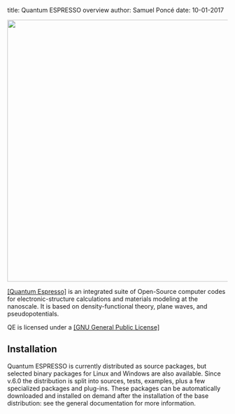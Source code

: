 title: Quantum ESPRESSO overview
author: Samuel Poncé
date: 10-01-2017


<div style="text-align:center"><img src ="https://www.quantum-espresso.org/project/logos/Quantum_espresso_logo.jpg" width="600"></div>


[[Quantum Espresso]](http://www.quantum-espresso.org/) is an integrated suite of Open-Source computer codes for electronic-structure calculations and materials modeling at the nanoscale. It is based on density-functional theory, plane waves, and pseudopotentials.

QE is licensed under a [[GNU General Public License]](http://www.gnu.org/licenses/gpl-3.0.en.html)


## Installation 

Quantum ESPRESSO is currently distributed as source packages, but selected binary packages for Linux and Windows are also available. Since v.6.0 the distribution is split into sources, tests, examples, plus a few specialized packages and plug-ins. These packages can be automatically downloaded and installed on demand after the installation of the base distribution: see the general documentation for more information.


